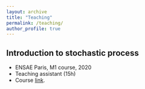 ```yaml
---
layout: archive
title: "Teaching"
permalink: /teaching/
author_profile: true
---
```


## Introduction to stochastic process

- ENSAE Paris, M1 course, 2020
- Teaching assistant (15h)
- Course [link](https://www.ensae.fr/en/courses/introduction-to-stochastic-processes/).

